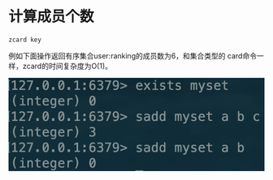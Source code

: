 # 计算成员个数

```text
zcard key
```

例如下面操作返回有序集合user:ranking的成员数为6，和集合类型的 card命令一样，zcard的时间复杂度为O\(1\)。

![](../../.gitbook/assets/image%20%2899%29.png)

